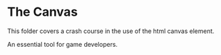 # The Canvas

This folder covers a crash course in the use of the html canvas element.

An essential tool for game developers.
